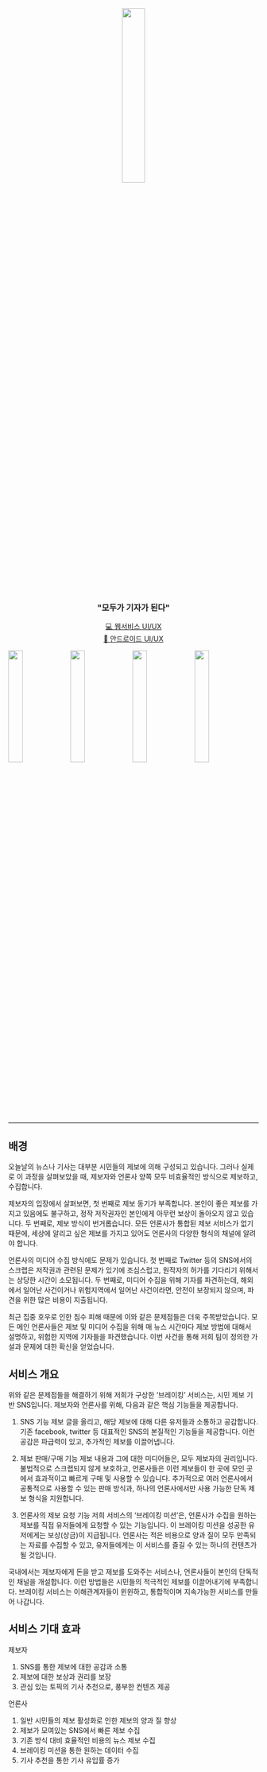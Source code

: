 <div align='center'>

  <img src="https://user-images.githubusercontent.com/76773202/190131984-641dc804-ed12-4acf-a0f9-107376f08a26.png" width=30% height=30% />

### "모두가 기자가 된다"
<a href="https://github.com/Breaking-Dope/breaking-frontend">💻 웹서비스 UI/UX</a></br>
<a href="https://github.com/Breaking-Dope/breaking-android">📱 안드로이드 UI/UX</a></br>

</div>

<div>
  <img style="width: 24%; padding: 0;" src="https://user-images.githubusercontent.com/76773202/190308668-464e7010-8aed-4089-92c8-758f14020ac3.png">
  <img style="width: 24%; padding: 0;" src="https://user-images.githubusercontent.com/76773202/190308629-3be766ae-34f0-4436-9b13-9add9da797fa.png">
  <img style="width: 24%; padding: 0;" src="https://user-images.githubusercontent.com/76773202/190308715-099dba22-6d42-465f-8e90-764ce2abed36.png">
  <img style="width: 24%; padding: 0;" src="https://user-images.githubusercontent.com/76773202/190309359-d91303d4-3ef7-4f42-8a7c-f34e619171a4.png">
</div>

---

## 배경

오늘날의 뉴스나 기사는 대부분 시민들의 제보에 의해 구성되고 있습니다. 그러나 실제로 이 과정을 살펴보았을 때, 제보자와 언론사 양쪽 모두 비효율적인 방식으로 제보하고, 수집합니다.

제보자의 입장에서 살펴보면, 첫 번째로 제보 동기가 부족합니다. 본인이 좋은 제보를 가지고 있음에도 불구하고, 정작 저작권자인 본인에게 아무런 보상이 돌아오지 않고 있습니다. 두 번째로, 제보 방식이 번거롭습니다. 모든 언론사가 통합된 제보 서비스가 없기 때문에, 세상에 알리고 싶은 제보를 가지고 있어도 언론사의 다양한 형식의 채널에 알려야 합니다.

언론사의 미디어 수집 방식에도 문제가 있습니다. 첫 번째로 Twitter 등의 SNS에서의 스크랩은 저작권과 관련된 문제가 있기에 조심스럽고, 원작자의 허가를 기다리기 위해서는 상당한 시간이 소모됩니다. 두 번째로, 미디어 수집을 위해 기자를 파견하는데, 해외에서 일어난 사건이거나 위험지역에서 일어난 사건이라면, 안전이 보장되지 않으며, 파견을 위한 많은 비용이 지출됩니다.

최근 집중 호우로 인한 침수 피해 때문에 이와 같은 문제점들은 더욱 주목받았습니다. 모든 메인 언론사들은 제보 및 미디어 수집을 위해 매 뉴스 시간마다 제보 방법에 대해서 설명하고, 위험한 지역에 기자들을 파견했습니다. 이번 사건을 통해 저희 팀이 정의한 가설과 문제에 대한 확신을 얻었습니다.

## 서비스 개요

위와 같은 문제점들을 해결하기 위해 저희가 구상한 ‘브레이킹’ 서비스는, 시민 제보 기반 SNS입니다. 제보자와 언론사를 위해, 다음과 같은 핵심 기능들을 제공합니다.

1. SNS 기능
제보 글을 올리고, 해당 제보에 대해 다른 유저들과 소통하고 공감합니다. 기존 facebook, twitter 등 대표적인 SNS의 본질적인 기능들을 제공합니다. 이런 공감은 파급력이 있고, 추가적인 제보를 이끌어냅니다.

2. 제보 판매/구매 기능
제보 내용과 그에 대한 미디어들은, 모두 제보자의 권리입니다. 불법적으로 스크랩되지 않게 보호하고, 언론사들은 이런 제보들이 한 곳에 모인 곳에서 효과적이고 빠르게 구매 및 사용할 수 있습니다. 추가적으로 여러 언론사에서 공통적으로 사용할 수 있는 판매 방식과, 하나의 언론사에서만 사용 가능한 단독 제보 형식을 지원합니다.

3. 언론사의 제보 요청 기능
저희 서비스의 ‘브레이킹 미션’은, 언론사가 수집을 원하는 제보를 직접 유저들에게 요청할 수 있는 기능입니다. 이 브레이킹 미션을 성공한 유저에게는 보상(상금)이 지급됩니다. 언론사는 적은 비용으로 양과 질이 모두 만족되는 자료를 수집할 수 있고, 유저들에게는 이 서비스를 즐길 수 있는 하나의 컨텐츠가 될 것입니다.

국내에서는 제보자에게 돈을 받고 제보를 도와주는 서비스나, 언론사들이 본인의 단독적인 채널을 개설합니다. 이런 방법들은 시민들의 적극적인 제보를 이끌어내기에 부족합니다. 브레이킹 서비스는 이해관계자들이 윈윈하고, 통합적이며 지속가능한 서비스를 만들어 나갑니다.

## 서비스 기대 효과

제보자
1. SNS를 통한 제보에 대한 공감과 소통
2. 제보에 대한 보상과 권리를 보장
3. 관심 있는 토픽의 기사 추천으로, 풍부한 컨텐츠 제공

언론사
1. 일반 시민들의 제보 활성화로 인한 제보의 양과 질 향상
2. 제보가 모여있는 SNS에서 빠른 제보 수집
3. 기존 방식 대비 효율적인 비용의 뉴스 제보 수집
4. 브레이킹 미션을 통한 원하는 데이터 수집
5. 기사 추천을 통한 기사 유입률 증가
